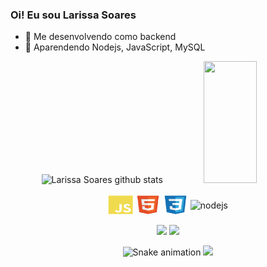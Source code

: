 ### Oi! Eu sou Larissa Soares 

- 🔭 Me desenvolvendo como backend
- 🌱 Aparendendo Nodejs, JavaScript, MySQL

<div align="center">  
  <img width="49%" height="195px" src="https://github-readme-stats.vercel.app/api?username=techcomlari&show_icons=true&count_private=true&hide_border=true&title_color=7816EE&icon_color=00bfbf&text_color=C016EE&bg_color=00000000" alt="Larissa Soares github stats" /> 
  
  <img width="41%" height="195px" src="https://github-readme-stats.vercel.app/api/top-langs/?username=techcomlari&layout=compact&hide_border=true&title_color=7816EE&text_color=C016EE&bg_color=00000000" />
</div>

<div align="center" valign="top"><br>
  <img align="center" alt="Js" height="30" width="40" src="https://raw.githubusercontent.com/devicons/devicon/master/icons/javascript/javascript-plain.svg">
  <img align="center" alt="HTML" height="30" width="40" src="https://raw.githubusercontent.com/devicons/devicon/master/icons/html5/html5-original.svg">
  <img align="center" alt="CSS" height="30" width="40" src="https://raw.githubusercontent.com/devicons/devicon/master/icons/css3/css3-original.svg">
  <img align="center" alt="nodejs" height="30" width="40" src="https://cdn.worldvectorlogo.com/logos/nodejs-icon.svg">

</div><br>

<div align="center">
  <a href="https://www.instagram.com/techcomlari/" target="_blank"><img src="https://img.shields.io/badge/-Instagram-%23E4405F?style=for-the-badge&logo=instagram&logoColor=white" target="_blank"></a>
  <a href="https://www.linkedin.com/in/larissa-soares-tech/" target="_blank"><img src="https://img.shields.io/badge/-LinkedIn-%230077B5?style=for-the-badge&logo=linkedin&logoColor=white" target="_blank"></a> 
</div>

<div align="center">
  
  ![Snake animation](https://github.com/techcomlari/techcomlari/blob/output/github-contribution-grid-snake.svg) 
  <img align="rigth" width="75" src="https://user-images.githubusercontent.com/92824872/176094678-9649daef-19fc-43c1-8ecb-259f14edc793.png">
</div>
